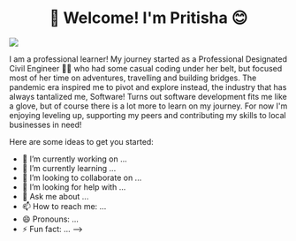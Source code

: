 <h1 align="center">👋 Welcome! I'm Pritisha 😊</h1>

<img align="center" src="https://lh3.googleusercontent.com/pw/ACtC-3csw4KxSj5x7ckCLFuXoIhZptdkdccSHE-spk1K22jDYH0xV4NFetbxULrNQ9tJh82NU8rnti1O7NFyTFhDOuuDPuNdu9AVI3UQzTQDctAbRDDtdfPOdLSulScXMoLWgobE0yj1w7Wd2HHWLwQRlMzUXw=w358-h364-no?authuser=0" />

<p> I am a professional learner! My journey started as a Professional Designated Civil Engineer 👷‍♀️ who had some casual coding under her belt, but focused most of her time on adventures, travelling and building bridges. The pandemic era inspired me to pivot and explore instead, the industry that has always tantalized me, Software! Turns out software development fits me like a glove, but of course there is a lot more to learn on my journey. For now I'm enjoying leveling up, supporting my peers and contributing my skills to local businesses in need!</p>



Here are some ideas to get you started:

- 🔭 I’m currently working on ...
- 🌱 I’m currently learning ...
- 👯 I’m looking to collaborate on ...
- 🤔 I’m looking for help with ...
- 💬 Ask me about ...
- 📫 How to reach me: ...
- 😄 Pronouns: ...
- ⚡ Fun fact: ...
-->
